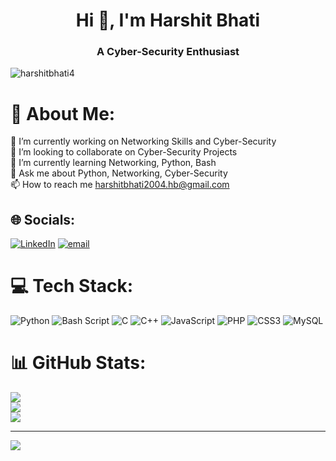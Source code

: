 <h1 align="center">Hi 👋, I'm Harshit Bhati</h1>
<h3 align="center">A Cyber-Security Enthusiast</h3>

<p align="left"> <img src="https://komarev.com/ghpvc/?username=harshitbhati4&label=Profile%20views&color=0e75b6&style=flat" alt="harshitbhati4" /> </p>

# 💫 About Me:
🔭 I’m currently working on Networking Skills and Cyber-Security<br>👯 I’m looking to collaborate on Cyber-Security Projects<br>🌱 I’m currently learning Networking, Python, Bash<br>💬 Ask me about Python, Networking, Cyber-Security<br>📫 How to reach me harshitbhati2004.hb@gmail.com

## 🌐 Socials:
[![LinkedIn](https://img.shields.io/badge/LinkedIn-%230077B5.svg?logo=linkedin&logoColor=white)](https://linkedin.com/in/harshit-bhati021) [![email](https://img.shields.io/badge/Email-D14836?logo=gmail&logoColor=white)](mailto:harshitbhati2004.hb@gmail.com) 

# 💻 Tech Stack:
 ![Python](https://img.shields.io/badge/python-3670A0?style=for-the-badge&logo=python&logoColor=ffdd54) ![Bash Script](https://img.shields.io/badge/bash_script-%23121011.svg?style=for-the-badge&logo=gnu-bash&logoColor=white) ![C](https://img.shields.io/badge/c-%2300599C.svg?style=for-the-badge&logo=c&logoColor=white) ![C++](https://img.shields.io/badge/c++-%2300599C.svg?style=for-the-badge&logo=c%2B%2B&logoColor=white) ![JavaScript](https://img.shields.io/badge/javascript-%23323330.svg?style=for-the-badge&logo=javascript&logoColor=%23F7DF1E) ![PHP](https://img.shields.io/badge/php-%23777BB4.svg?style=for-the-badge&logo=php&logoColor=white) ![CSS3](https://img.shields.io/badge/css3-%231572B6.svg?style=for-the-badge&logo=css3&logoColor=white) ![MySQL](https://img.shields.io/badge/mysql-4479A1.svg?style=for-the-badge&logo=mysql&logoColor=white)
# 📊 GitHub Stats:
![](https://github-readme-stats.vercel.app/api?username=harshitbhati4&theme=ambient_gradient&hide_border=false&include_all_commits=true&count_private=true)<br/>
![](https://nirzak-streak-stats.vercel.app/?user=harshitbhati4&theme=ambient_gradient&hide_border=false)<br/>
![](https://github-readme-stats.vercel.app/api/top-langs/?username=harshitbhati4&theme=ambient_gradient&hide_border=false&include_all_commits=true&count_private=true&layout=compact)

---
[![](https://visitcount.itsvg.in/api?id=harshitbhati4&icon=6&color=13)](https://visitcount.itsvg.in)

<!-- Proudly created with GPRM ( https://gprm.itsvg.in ) -->

